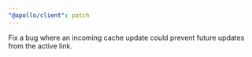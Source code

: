 ```yaml
---
"@apollo/client": patch
---
```


Fix a bug where an incoming cache update could prevent future updates from the active link.
